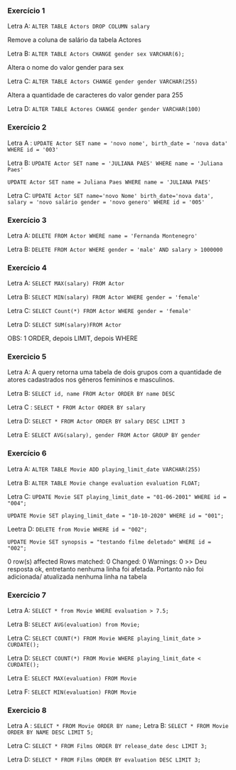 ### Exercício 1

Letra A: `ALTER TABLE Actors DROP COLUMN salary`

Remove a coluna de salário da tabela Actores

Letra B: `ALTER TABLE Actors CHANGE gender sex VARCHAR(6);`

Altera o nome do valor gender para sex

Letra C: `ALTER TABLE Actors CHANGE gender gender VARCHAR(255)`

Altera a quantidade de caracteres do valor gender para 255

Letra D: `ALTER TABLE Actores CHANGE gender gender VARCHAR(100)`

### Exercício 2

Letra A : `UPDATE Actor SET name = 'novo nome', birth_date = 'nova data' WHERE id = '003'`

Letra B: `UPDATE Actor SET name = 'JULIANA PAES' WHERE name = 'Juliana Paes'`

`UPDATE Actor SET name = Juliana Paes WHERE name = 'JULIANA PAES'`

Letra C: `UPDATE Actor SET name='novo Nome' birth_date='nova data', salary = 'novo salário gender = 'novo genero' WHERE id = '005'`

### Exercício 3

Letra A: `DELETE FROM Actor WHERE name = 'Fernanda Montenegro'`

Letra B: `DELETE FROM Actor WHERE gender = 'male' AND salary > 1000000`

### Exercício 4

Letra A: `SELECT MAX(salary) FROM Actor`

Letra B: `SELECT MIN(salary) FROM Actor WHERE gender = 'female'`

Letra C: `SELECT Count(*) FROM Actor WHERE gender = 'female'`

Letra D: `SELECT SUM(salary)FROM Actor`

OBS: 1 ORDER, depois LIMIT, depois WHERE

### Exercicio 5

Letra A: A query retorna uma tabela de dois grupos com a quantidade de atores cadastrados nos gêneros femininos e masculinos.

Letra B: `SELECT id, name FROM Actor ORDER BY name DESC`

Letra C : `SELECT * FROM Actor ORDER BY salary`

Letra D: `SELECT * FROM Actor ORDER BY salary DESC LIMIT 3`

Letra E: `SELECT AVG(salary), gender FROM Actor GROUP BY gender`

### Exercício 6

Letra A: `ALTER TABLE Movie ADD playing_limit_date VARCHAR(255)`

Letra B: `ALTER TABLE Movie change evaluation evaluation FLOAT;`

Letra C: `UPDATE Movie SET playing_limit_date = "01-06-2001" WHERE id = "004";`

`UPDATE Movie SET playing_limit_date = "10-10-2020" WHERE id = "001";`

Leetra D: `DELETE from Movie WHERE id = "002";`

`UPDATE Movie SET synopsis = "testando filme deletado" WHERE id = "002";`

0 row(s) affected Rows matched: 0 Changed: 0 Warnings: 0 >> Deu resposta ok, entretanto nenhuma linha foi afetada.
Portanto não foi adicionada/ atualizada nenhuma linha na tabela

### Exercício 7

Letra A:
`SELECT * from Movie WHERE evaluation > 7.5;`

Letra B: `SELECT AVG(evaluation) from Movie;`

Letra C: `SELECT COUNT(*) FROM Movie WHERE playing_limit_date > CURDATE();`

Letra D: `SELECT COUNT(*) FROM Movie WHERE playing_limit_date < CURDATE();`

Letra E: `SELECT MAX(evaluation) FROM Movie`

Letra F: `SELECT MIN(evaluation) FROM Movie`

### Exercicio 8

Letra A : `SELECT * FROM Movie ORDER BY name;`
Letra B: `SELECT * FROM Movie ORDER BY NAME DESC LIMIT 5;`

Letra C: `SELECT * FROM Films ORDER BY release_date desc LIMIT 3;`

Letra D: `SELECT * FROM Films ORDER BY evaluation DESC LIMIT 3;`
